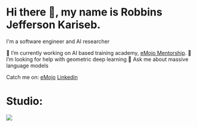 # Hi there 👋, my name is Robbins Jefferson Kariseb.
I'm a software engineer and AI researcher

🔭 I’m currently working on AI based training academy, [eMojo Mentorship](https://emojo.appsuites.org/).
🤔 I’m looking for help with geometric deep learning
💬 Ask me about massive language models

Catch me on:
 [eMojo](https://emojo.appsuites.org/accounts/browse/instructors)  [Linkedin](https://www.linkedin.com/in/robbins-jefferson-kariseb-515988112/)

# Studio:

<img src="https://media.licdn.com/dms/image/D4D16AQH4e_36nm7i8g/profile-displaybackgroundimage-shrink_350_1400/0/1707860305980?e=1717027200&v=beta&t=U7elENPuFjvDQ8qXXkM1U4Fu7rGZTxFk7_3cbMOyORE" />
